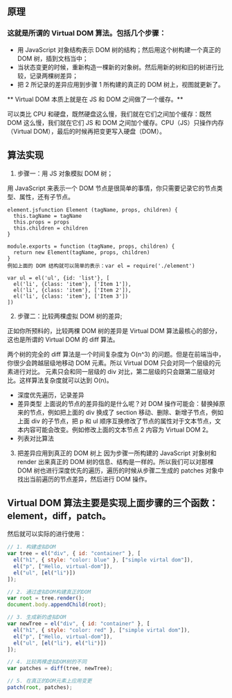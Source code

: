 ## 原理

### 这就是所谓的 Virtual DOM 算法。包括几个步骤：

- 用 JavaScript 对象结构表示 DOM 树的结构；然后用这个树构建一个真正的 DOM 树，插到文档当中；
- 当状态变更的时候，重新构造一棵新的对象树。然后用新的树和旧的树进行比较，记录两棵树差异；
- 把 2 所记录的差异应用到步骤 1 所构建的真正的 DOM 树上，视图就更新了。

** Virtual DOM 本质上就是在 JS 和 DOM 之间做了一个缓存。**

可以类比 CPU 和硬盘，既然硬盘这么慢，我们就在它们之间加个缓存：既然 DOM 这么慢，我们就在它们 JS 和 DOM 之间加个缓存。CPU（JS）只操作内存（Virtual DOM），最后的时候再把变更写入硬盘（DOM）。

## 算法实现

1. 步骤一：用 JS 对象模拟 DOM 树；

用 JavaScript 来表示一个 DOM 节点是很简单的事情，你只需要记录它的节点类型、属性，还有子节点。

```
element.jsfunction Element (tagName, props, children) {
  this.tagName = tagName
  this.props = props
  this.children = children
}

module.exports = function (tagName, props, children) {
  return new Element(tagName, props, children)
}
例如上面的 DOM 结构就可以简单的表示：var el = require('./element')

var ul = el('ul', {id: 'list'}, [
  el('li', {class: 'item'}, ['Item 1']),
  el('li', {class: 'item'}, ['Item 2']),
  el('li', {class: 'item'}, ['Item 3'])
])

```

2. 步骤二：比较两棵虚拟 DOM 树的差异;

正如你所预料的，比较两棵 DOM 树的差异是 Virtual DOM 算法最核心的部分，这也是所谓的 Virtual DOM 的 diff 算法。

两个树的完全的 diff 算法是一个时间复杂度为 O(n^3) 的问题。但是在前端当中，你很少会跨越层级地移动 DOM 元素。所以 Virtual DOM 只会对同一个层级的元素进行对比。
元素只会和同一层级的 div 对比，第二层级的只会跟第二层级对比。这样算法复杂度就可以达到 O(n)。

- 深度优先遍历，记录差异
- 差异类型
  上面说的节点的差异指的是什么呢？对 DOM 操作可能会：替换掉原来的节点，例如把上面的 div 换成了 section 移动、删除、新增子节点，例如上面 div 的子节点，把 p 和 ul 顺序互换修改了节点的属性对于文本节点，文本内容可能会改变。例如修改上面的文本节点 2 内容为 Virtual DOM 2。
- 列表对比算法

3. 把差异应用到真正的 DOM 树上
   因为步骤一所构建的 JavaScript 对象树和 render 出来真正的 DOM 树的信息、结构是一样的。所以我们可以对那棵 DOM 树也进行深度优先的遍历，遍历的时候从步骤二生成的 patches 对象中找出当前遍历的节点差异，然后进行 DOM 操作。

## Virtual DOM 算法主要是实现上面步骤的三个函数：element，diff，patch。

然后就可以实际的进行使用：

```js
// 1. 构建虚拟DOM
var tree = el("div", { id: "container" }, [
  el("h1", { style: "color: blue" }, ["simple virtal dom"]),
  el("p", ["Hello, virtual-dom"]),
  el("ul", [el("li")])
]);

// 2. 通过虚拟DOM构建真正的DOM
var root = tree.render();
document.body.appendChild(root);

// 3. 生成新的虚拟DOM
var newTree = el("div", { id: "container" }, [
  el("h1", { style: "color: red" }, ["simple virtal dom"]),
  el("p", ["Hello, virtual-dom"]),
  el("ul", [el("li"), el("li")])
]);

// 4. 比较两棵虚拟DOM树的不同
var patches = diff(tree, newTree);

// 5. 在真正的DOM元素上应用变更
patch(root, patches);
```
